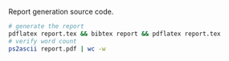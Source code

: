 Report generation source code.

```bash
# generate the report
pdflatex report.tex && bibtex report && pdflatex report.tex
# verify word count
ps2ascii report.pdf | wc -w
```
